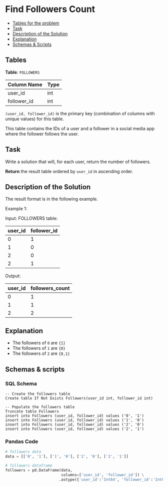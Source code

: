 # Find Followers Count

- [Tables for the problem](#tables)
- [Task](#task)
- [Description of the Solution](#description-of-the-solution)
- [Explanation](#explanation)
- [Schemas & Scripts](#schemas--scripts)

## Tables 

**Table**: `FOLLOWERS`

| Column Name | Type |
|-------------|------|
| user_id     | int  |
| follower_id | int  |

`(user_id, follower_id)` is the primary key (combination of columns with unique values) for this table.

This table contains the IDs of a user and a follower in a social media app where the follower follows the user.

## Task

Write a solution that will, for each user, return the number of followers.

**Return** the result table ordered by `user_id` in ascending order.

## Description of the Solution ##

The result format is in the following example.

Example 1:

Input: 
FOLLOWERS table:

| user_id | follower_id |
|---------|-------------|
| 0       | 1           |
| 1       | 0           |
| 2       | 0           |
| 2       | 1           |

Output: 

| user_id | followers_count |
|---------|-----------------|
| 0       | 1               |
| 1       | 1               |
| 2       | 2               |

## Explanation ##

- The followers of `0` are `{1}`
- The followers of `1` are `{0}`
- The followers of `2` are `{0,1}`

## Schemas & scripts

### SQL Schema

```genericsql
-- Create the followers table
Create table If Not Exists Followers(user_id int, follower_id int)
    
-- Populate the followers table
Truncate table Followers
insert into Followers (user_id, follower_id) values ('0', '1')
insert into Followers (user_id, follower_id) values ('1', '0')
insert into Followers (user_id, follower_id) values ('2', '0')
insert into Followers (user_id, follower_id) values ('2', '1')
```

### Pandas Code

```python
# followers data
data = [['0', '1'], ['1', '0'], ['2', '0'], ['2', '1']]

# followers dataframe
followers = pd.DataFrame(data, 
                         columns=['user_id', 'follower_id']) \
                        .astype({'user_id':'Int64', 'follower_id':'Int64'})
```